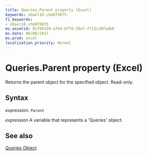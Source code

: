 ```yaml
---
title: Queries.Parent property (Excel)
keywords: vbaxl10.chm975075
f1_keywords:
- vbaxl10.chm975075
ms.assetid: 01f66159-a7bd-bffd-29a7-ff13c20fadb0
ms.date: 06/08/2017
ms.prod: excel
localization_priority: Normal
---
```



# Queries.Parent property (Excel)

Returns the parent object for the specified object. Read-only.


## Syntax

_expression_. `Parent`

_expression_ A variable that represents a 'Queries' object.


## See also


[Queries Object](Excel.queries.md)



